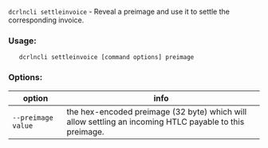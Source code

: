 `dcrlncli settleinvoice` - Reveal a preimage and use it to settle the corresponding invoice.

### Usage:
```
   dcrlncli settleinvoice [command options] preimage
```

### Options:
|option|info|
|--|--|
|`--preimage value`|  the hex-encoded preimage (32 byte) which will allow settling an incoming HTLC payable to this preimage.|
